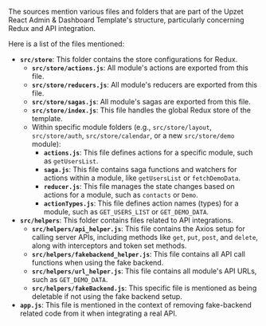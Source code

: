 The sources mention various files and folders that are part of the Upzet React Admin & Dashboard Template's structure, particularly concerning Redux and API integration.

Here is a list of the files mentioned:

*   **`src/store`**: This folder contains the store configurations for Redux.
    *   **`src/store/actions.js`**: All module's actions are exported from this file.
    *   **`src/store/reducers.js`**: All module's reducers are exported from this file.
    *   **`src/store/sagas.js`**: All module's sagas are exported from this file.
    *   **`src/store/index.js`**: This file handles the global Redux store of the template.
    *   Within specific module folders (e.g., `src/store/layout`, `src/store/auth`, `src/store/calendar`, or a new `src/store/demo` module):
        *   **`actions.js`**: This file defines actions for a specific module, such as `getUsersList`.
        *   **`saga.js`**: This file contains saga functions and watchers for actions within a module, like `getUsersList` or `fetchDemoData`.
        *   **`reducer.js`**: This file manages the state changes based on actions for a module, such as `contacts` or `Demo`.
        *   **`actionTypes.js`**: This file defines action names (types) for a module, such as `GET_USERS_LIST` or `GET_DEMO_DATA`.
*   **`src/helpers`**: This folder contains files related to API integrations.
    *   **`src/helpers/api_helper.js`**: This file contains the Axios setup for calling server APIs, including methods like `get`, `put`, `post`, and `delete`, along with interceptors and token set methods.
    *   **`src/helpers/fakebackend_helper.js`**: This file contains all API call functions when using the fake backend.
    *   **`src/helpers/url_helper.js`**: This file contains all module's API URLs, such as `GET_DEMO_DATA`.
    *   **`src/helpers/fakeBackend.js`**: This specific file is mentioned as being deletable if not using the fake backend setup.
*   **`app.js`**: This file is mentioned in the context of removing fake-backend related code from it when integrating a real API.